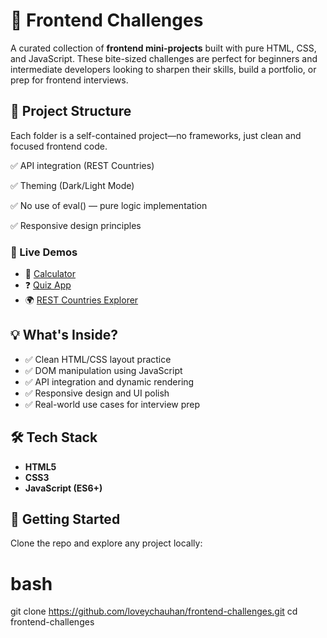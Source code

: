 # 🚀 Frontend Challenges

A curated collection of **frontend mini-projects** built with pure HTML, CSS, and JavaScript. These bite-sized challenges are perfect for beginners and intermediate developers looking to sharpen their skills, build a portfolio, or prep for frontend interviews.

## 📁 Project Structure

Each folder is a self-contained project—no frameworks, just clean and focused frontend code.

✅ API integration (REST Countries)

✅ Theming (Dark/Light Mode)

✅ No use of eval() — pure logic implementation

✅ Responsive design principles


### 🔗 Live Demos

- 🧮 [Calculator](https://simpli-coding-calculator.netlify.app/)
- ❓ [Quiz App](https://simpli-coding-quiz-app.netlify.app/)
- 🌍 [REST Countries Explorer]((https://simplicoding-rest-countries.netlify.app/)) 

## 💡 What's Inside?

- ✅ Clean HTML/CSS layout practice  
- ✅ DOM manipulation using JavaScript  
- ✅ API integration and dynamic rendering  
- ✅ Responsive design and UI polish  
- ✅ Real-world use cases for interview prep

## 🛠️ Tech Stack

- **HTML5**  
- **CSS3**  
- **JavaScript (ES6+)**

## 🧰 Getting Started

Clone the repo and explore any project locally:

# bash
git clone https://github.com/loveychauhan/frontend-challenges.git
cd frontend-challenges

